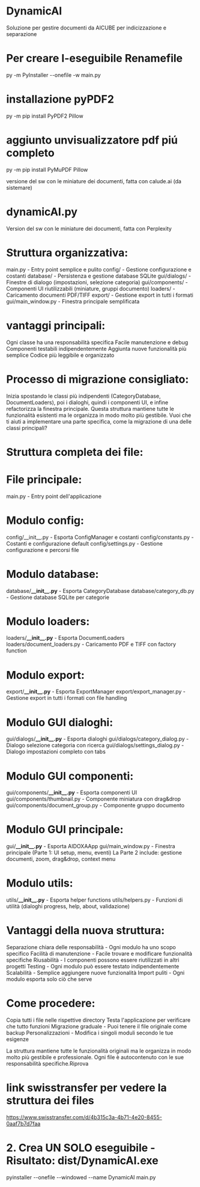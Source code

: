 # DynamicAI

Soluzione per gestire documenti da AICUBE per indicizzazione e separazione

# Per creare l-eseguibile Renamefile

py -m PyInstaller --onefile -w main.py

# installazione pyPDF2

py -m pip install PyPDF2 Pillow

# aggiunto unvisualizzatore pdf piú completo

py -m pip install PyMuPDF Pillow


versione del sw con le miniature dei documenti, fatta con calude.ai (da sistemare)

# dynamicAI.py

Version del sw con le miniature dei documenti, fatta con Perplexity

# Struttura organizzativa:

main.py - Entry point semplice e pulito
config/ - Gestione configurazione e costanti
database/ - Persistenza e gestione database SQLite
gui/dialogs/ - Finestre di dialogo (impostazioni, selezione categoria)
gui/components/ - Componenti UI riutilizzabili (miniature, gruppi documento)
loaders/ - Caricamento documenti PDF/TIFF
export/ - Gestione export in tutti i formati
gui/main\_window.py - Finestra principale semplificata

# vantaggi principali:

Ogni classe ha una responsabilità specifica
Facile manutenzione e debug
Componenti testabili indipendentemente
Aggiunta nuove funzionalità più semplice
Codice più leggibile e organizzato

# Processo di migrazione consigliato:

Inizia spostando le classi più indipendenti (CategoryDatabase, DocumentLoaders), poi i dialoghi, quindi i componenti UI, e infine refactorizza la finestra principale.
Questa struttura mantiene tutte le funzionalità esistenti ma le organizza in modo molto più gestibile. Vuoi che ti aiuti a implementare una parte specifica, come la migrazione di una delle classi principali?

# Struttura completa dei file:

# File principale:

main.py - Entry point dell'applicazione

# Modulo config:

config/\_\_init\_\_.py - Esporta ConfigManager e costanti
config/constants.py - Costanti e configurazione default
config/settings.py - Gestione configurazione e percorsi file

# Modulo database:

database/**\_\_init\_\_.py** - Esporta CategoryDatabase
database/category\_db.py - Gestione database SQLite per categorie

# Modulo loaders:

loaders/**\_\_init\_\_.py** - Esporta DocumentLoaders
loaders/document\_loaders.py - Caricamento PDF e TIFF con factory function

# Modulo export:

export/**\_\_init\_\_.py** - Esporta ExportManager
export/export\_manager.py - Gestione export in tutti i formati con file handling

# Modulo GUI dialoghi:

gui/dialogs/**\_\_init\_\_.py** - Esporta dialoghi
gui/dialogs/category\_dialog.py - Dialogo selezione categoria con ricerca
gui/dialogs/settings\_dialog.py - Dialogo impostazioni completo con tabs

# Modulo GUI componenti:

gui/components/**\_\_init\_\_.py** - Esporta componenti UI
gui/components/thumbnail.py - Componente miniatura con drag\&drop
gui/components/document\_group.py - Componente gruppo documento

# Modulo GUI principale:

gui/**\_\_init\_\_.py** - Esporta AIDOXAApp
gui/main\_window.py - Finestra principale (Parte 1: UI setup, menu, eventi)
La Parte 2 include: gestione documenti, zoom, drag\&drop, context menu

# Modulo utils:

utils/**\_\_init\_\_.py** - Esporta helper functions
utils/helpers.py - Funzioni di utilità (dialoghi progress, help, about, validazione)

# Vantaggi della nuova struttura:

Separazione chiara delle responsabilità - Ogni modulo ha uno scopo specifico
Facilità di manutenzione - Facile trovare e modificare funzionalità specifiche
Riusabilità - I componenti possono essere riutilizzati in altri progetti
Testing - Ogni modulo può essere testato indipendentemente
Scalabilità - Semplice aggiungere nuove funzionalità
Import puliti - Ogni modulo esporta solo ciò che serve

# Come procedere:

Copia tutti i file nelle rispettive directory
Testa l'applicazione per verificare che tutto funzioni
Migrazione graduale - Puoi tenere il file originale come backup
Personalizzazioni - Modifica i singoli moduli secondo le tue esigenze

La struttura mantiene tutte le funzionalità originali ma le organizza in modo molto più gestibile e professionale. Ogni file è autocontenuto con le sue responsabilità specifiche.Riprova

# link swisstransfer per vedere la struttura dei files

https://www.swisstransfer.com/d/4b315c3a-4b71-4e20-8455-0aaf7b7d7faa

# 2\. Crea UN SOLO eseguibile - Risultato: dist/DynamicAI.exe

pyinstaller --onefile --windowed --name DynamicAI main.py

